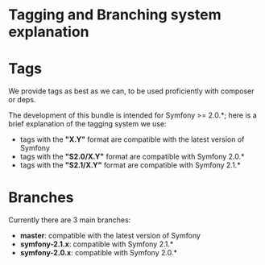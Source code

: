Tagging and Branching system explanation
========================================

# Tags

We provide tags as best as we can, to be used proficiently with composer or deps.

The development of this bundle is intended for Symfony >= 2.0.*; here is a brief explanation of the tagging system we use:

- tags with the __"X.Y"__ format are compatible with the latest version of Symfony
- tags with the __"S2.0/X.Y"__ format are compatible with Symfony 2.0.*
- tags with the __"S2.1/X.Y"__ format are compatible with Symfony 2.1.*

# Branches

Currently there are 3 main branches:

- __master__: compatible with the latest version of Symfony
- __symfony-2.1.x__: compatible with Symfony 2.1.*
- __symfony-2.0.x__: compatible with Symfony 2.0.*